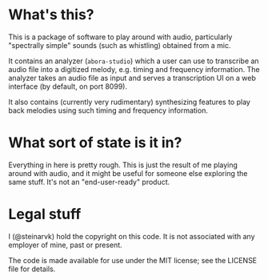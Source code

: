 What's this?
============

This is a package of software to play around with audio, particularly
"spectrally simple" sounds (such as whistling) obtained from a mic.

It contains an analyzer (`abora-studio`) which a user can use to
transcribe an audio file into a digitized melody, e.g. timing and
frequency information. The analyzer takes an audio file as input
and serves a transcription UI on a web interface (by default, on
port 8099).

It also contains (currently very rudimentary) synthesizing features
to play back melodies using such timing and frequency information.

What sort of state is it in?
============================

Everything in here is pretty rough. This is just the result of me
playing around with audio, and it might be useful for someone else
exploring the same stuff. It's not an "end-user-ready" product.

Legal stuff
===========

I (@steinarvk) hold the copyright on this code. It is not associated
with any employer of mine, past or present.

The code is made available for use under the MIT license; see the
LICENSE file for details.
